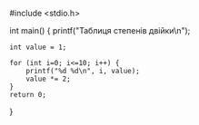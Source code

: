#include <stdio.h>

int main() {
    printf("Таблиця степенів двійки\n");
    
    int value = 1;
    
    for (int i=0; i<=10; i++) {
        printf("%d %d\n", i, value);
        value *= 2;
    }
    return 0;
}
